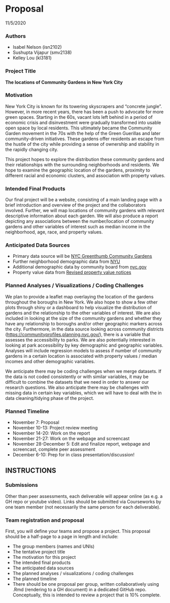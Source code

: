 Proposal
================
11/5/2020

### Authors

  - Isabel Nelson (isn2102)
  - Sushupta Vijapur (smv2138)
  - Kelley Lou (kl3181)

### Project Title

**The locations of Community Gardens in New York City**

### Motivation

New York City is known for its towering skyscrapers and “concrete
jungle”. However, in more recent years, there has been a push to
advocate for more green spaces. Starting in the 60s, vacant lots left
behind in a period of economic crisis and disinvestment were gradually
transformed into usable open space by local residents. This ultimately
became the Community Garden movement in the 70s with the help of the
Green Guerillas and later community-driven initiatives. These gardens
offer residents an escape from the hustle of the city while providing a
sense of ownership and stability in the rapidly changing city.

This project hopes to explore the distribution these community gardens
and their relationships with the surrounding neighborhoods and
residents. We hope to examine the geographic location of the gardens,
proximity to different racial and economic clusters, and association
with property values.

### Intended Final Products

Our final project will be a website, consisting of a main landing page
with a brief introduction and overview of the project and the
collaborators involved. Further, we will map locations of community
gardens with relevant descriptive information about each garden. We will
also produce a report depicting any associations between the
number/location of community gardens and other variables of interest
such as median income in the neighborhood, age, race, and property
values.

### Anticipated Data Sources

  - Primary data source will be [NYC Greenthumb Community
    Gardens](https://data.cityofnewyork.us/Environment/NYC-Greenthumb-Community-Gardens/ajxm-kzmj)
  - Further neighborhood demographic data from
    [NYU](https://furmancenter.org/neighborhoods)
  - Additional demographic data by community board from
    [nyc.gov](https://communityprofiles.planning.nyc.gov/)
  - Property value data from [Revised property value
    notices](https://data.cityofnewyork.us/City-Government/Revised-Notice-of-Property-Value-RNOPV-/8vgb-zm6e)

### Planned Analyses / Visualizations / Coding Challenges

We plan to provide a leaflet map overlaying the location of the gardens
throughout the boroughs in New York. We also hope to show a few other
plots through shiny or a dashboard to help visualize the distribution of
gardens and the relationship to the other variables of interest. We are
also included in looking at the size of the community gardens and
whether they have any relationship to boroughs and/or other geographic
markers across the city. Furthermore, in the data source looking across
community districts (<https://communityprofiles.planning.nyc.gov/>),
there is a variable that assesses the accessibility to parks. We are
also potentially interested in looking at park accessibility by key
demographic and geographic variables. Analyses will include regression
models to assess if number of community gardens in a certain location is
associated with property values / median incomes and other demographic
variables.

We anticipate there may be coding challenges when we merge datasets. If
the data is not coded consistently or with similar variables, it may be
difficult to combine the datasets that we need in order to answer our
research questions. We also anticipate there may be challenges with
missing data in certain key variables, which we will have to deal with
the in data cleaning/tidying phase of the project.

### Planned Timeline

  - November 7: Proposal
  - November 10-13: Project review meeting
  - November 14-20: Work on the report
  - November 21-27: Work on the webpage and screencast
  - November 28-December 5: Edit and finalize report, webpage and
    screencast, complete peer assessment
  - December 6-10: Prep for in class presentation/discussion\!

## INSTRUCTIONS

### Submissions

Other than peer assessments, each deliverable will appear online (as
e.g. a GH repo or youtube video). Links should be submitted via
Courseworks by one team member (not necessarily the same person for each
deliverable).

### Team registration and proposal

First, you will define your teams and propose a project. This proposal
should be a half-page to a page in length and include:

  - The group members (names and UNIs)
  - The tentative project title
  - The motivation for this project
  - The intended final products
  - The anticipated data sources
  - The planned analyses / visualizations / coding challenges
  - The planned timeline
  - There should be one proposal per group, written collaboratively
    using .Rmd (rendering to a GH document) in a dedicated GitHub repo.
    Conceptually, this is intended to review a project that is 10%
    complete.
